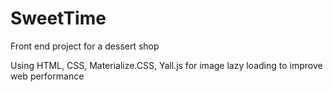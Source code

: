 # SweetTime

Front end project for a dessert shop

Using HTML, CSS, Materialize.CSS, Yall.js for image lazy loading to improve web performance
